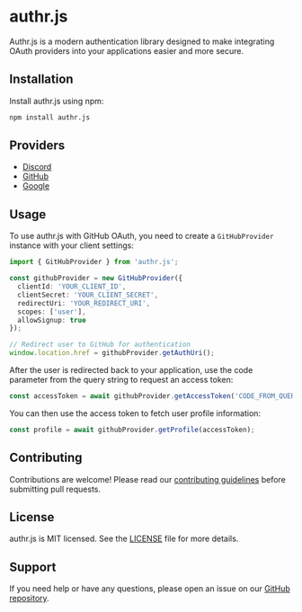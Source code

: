 # authr.js

Authr.js is a modern authentication library designed to make integrating OAuth providers into your applications easier and more secure.

## Installation

Install authr.js using npm:

```sh
npm install authr.js
```

## Providers
- [Discord](https://github.com/slxca/authr.js/wiki/Implement-Discord-Authentication)
- [GitHub](https://github.com/slxca/authr.js/wiki/Implement-GitHub-Authentication)
- [Google](https://github.com/slxca/authr.js/wiki/Implement-Google-Authentication)

## Usage

To use authr.js with GitHub OAuth, you need to create a `GitHubProvider` instance with your client settings:

```ts
import { GitHubProvider } from 'authr.js';

const githubProvider = new GitHubProvider({
  clientId: 'YOUR_CLIENT_ID',
  clientSecret: 'YOUR_CLIENT_SECRET',
  redirectUri: 'YOUR_REDIRECT_URI',
  scopes: ['user'],
  allowSignup: true
});

// Redirect user to GitHub for authentication
window.location.href = githubProvider.getAuthUri();
```

After the user is redirected back to your application, use the code parameter from the query string to request an access token:

```ts
const accessToken = await githubProvider.getAccessToken('CODE_FROM_QUERY_STRING');
```

You can then use the access token to fetch user profile information:

```ts
const profile = await githubProvider.getProfile(accessToken);
```

## Contributing

Contributions are welcome! Please read our [contributing guidelines](https://github.com/slxca/authr.js/blob/master/CONTRIBUTING.md) before submitting pull requests.

## License

authr.js is MIT licensed. See the [LICENSE](https://github.com/slxca/authr.js/blob/master/LICENSE) file for more details.

## Support

If you need help or have any questions, please open an issue on our [GitHub repository](https://github.com/slxca/authr.js/issues).
